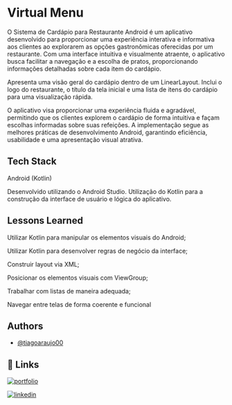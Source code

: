 
# Virtual Menu

O Sistema de Cardápio para Restaurante Android é um aplicativo desenvolvido para proporcionar uma experiência interativa e informativa aos clientes ao explorarem as opções gastronômicas oferecidas por um restaurante. Com uma interface intuitiva e visualmente atraente, o aplicativo busca facilitar a navegação e a escolha de pratos, proporcionando informações detalhadas sobre cada item do cardápio.

Apresenta uma visão geral do cardápio dentro de um LinearLayout.
Inclui o logo do restaurante, o título da tela inicial e uma lista de itens do cardápio para uma visualização rápida.

O aplicativo visa proporcionar uma experiência fluida e agradável, permitindo que os clientes explorem o cardápio de forma intuitiva e façam escolhas informadas sobre suas refeições. A implementação segue as melhores práticas de desenvolvimento Android, garantindo eficiência, usabilidade e uma apresentação visual atrativa.


## Tech Stack

Android (Kotlin)

Desenvolvido utilizando o Android Studio.
Utilização do Kotlin para a construção da interface de usuário e lógica do aplicativo.


## Lessons Learned

Utilizar Kotlin para manipular os elementos visuais do Android;

Utilizar Kotlin para desenvolver regras de negócio da interface;

Construir layout via XML;

Posicionar os elementos visuais com ViewGroup;

Trabalhar com listas de maneira adequada;

Navegar entre telas de forma coerente e funcional


## Authors

- [@tiagoaraujo00](https://github.com/tiagoaraujo00)


## 🔗 Links
[![portfolio](https://img.shields.io/badge/my_portfolio-000?style=for-the-badge&logo=ko-fi&logoColor=white)](https://katherineoelsner.com/)

[![linkedin](https://img.shields.io/badge/linkedin-0A66C2?style=for-the-badge&logo=linkedin&logoColor=white)](https://www.linkedin.com/in/tiago-araujo-de-morais/)
